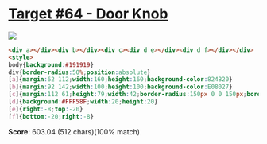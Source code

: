 # [Target #64 - Door Knob](https://cssbattle.dev/play/64)

![](https://cssbattle.dev/targets/64.png)

```HTML
<div a></div><div b></div><div c><div d e></div><div d f></div></div>
<style>
body{background:#191919}
div{border-radius:50%;position:absolute}
[a]{margin:62 112;width:160;height:160;background-color:824B20}
[b]{margin:92 142;width:100;height:100;background-color:E08027}
[c]{margin:112 61;height:79;width:42;border-radius:150px 0 0 150px;border:20px solid#FFF58F;border-width:20 0 20 20;transform:translate(100px) rotate(-90deg)}
[d]{background:#FFF58F;width:20;height:20}
[e]{right:-8;top:-20}
[f]{bottom:-20;right:-8}
```

**Score**: 603.04 (512 chars)(100% match)
